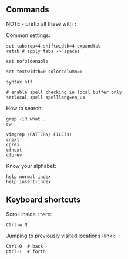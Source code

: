 ## Commands

NOTE - prefix all these with `:`

Common settings:

```
set tabstop=4 shiftwidth=4 expandtab
retab # apply tabs -> spaces

set nofoldenable

set textwidth=0 colorcolumn=0

syntax off

# enable spell checking in local buffer only
setlocal spell spelllang=en_us
```

How to search:

```
grep -iR what .
cw
```

```
vimgrep /PATTERN/ FILE(s)
cnext
cprex
cfnext
cfprev
```

Know your alphabet:

```
help normal-index
help insert-index
```

## Keyboard shortcuts

Scroll inside `:term`:

```
Ctrl-w N
```

Jumping to previously visited locations ([link](https://vim.fandom.com/wiki/Jumping_to_previously_visited_locations)):

```
Ctrl-O  # back
Ctrl-I  # forth
```
